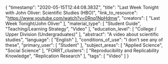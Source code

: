 {
    "timestamp": "2020-05-15T12:44:08.383Z",
    "title": "Last Week Tonight with John Oliver: Scientific Studies (HBO)",
    "link_to_resource": "https://www.youtube.com/watch?v=0Rnq1NpHdmw",
    "creators": [
        "Last Week Tonight/John Oliver"
    ],
    "material_type": [
        "Student Guide",
        "Teaching/Learning Strategy",
        "Video"
    ],
    "education_level": [
        "College / Upper Division (Undergraduates)"
    ],
    "abstract": "A video about scientific studies",
    "language": [
        "English"
    ],
    "conditions_of_use": "I don't see any of these",
    "primary_user": [
        "Student"
    ],
    "subject_areas": [
        "Applied Science",
        "Social Science"
    ],
    "FORRT_clusters": [
        "Reproducibility and Replicability Knowledge",
        "Replication Research"
    ],
    "tags": [
        "Video"
    ]
}